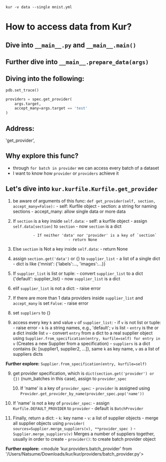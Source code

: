 `kur -v data --single mnist.yml`

# How to access data from Kur?

## Dive into `__main__.py` and `__main__.main()`

## Further dive into `__main__.prepare_data(args)`

## Diving into the following:

```Python
pdb.set_trace()

providers = spec.get_provider(
	args.target,
	accept_many=args.target == 'test'
)
```

## Address:

'get_provider', <function kur.kurfile.Kurfile.get_provider>

## Why explore this func?
- through `for batch in provider` we can access every batch of a dataset
- I want to know how `provider` or `providers` achieve it

## Let's dive into `kur.kurfile.Kurfile.get_provider`

1. be aware of arguments of this func:
`def get_provider(self, section, accept_many=False):`
				- self: Kurfile object
				- section: a string for naming sections
				- accept_many: allow single data or more data

2. If `section` is a key inside `self.data`:
				- self: a kurfile object
				- assign `self.data[section]` to `section`
				- now `section` is a dict

				- If neither 'data' nor 'provider' is a key of `section`
								- return None

2. Else `section` is Not a key inside `self.data`:
				- return None

3. assign `section.get('data')` or {} to `supplier_list`
					- a list of a single dict
					- dict is like {'mnist': {'labels':..., 'images':...}}

4. If `supplier_list` is list or tuple:
				- convert `supplier_list` to a dict {'default': supplier_list}
				- now `supplier_list` is a dict

4. elif `supplier_list` is not a dict:
				- raise error

6. If there are more than 1 data providers inside `supplier_list` and `accept_many` is set `False`:
				- raise error

7. set `suppliers` to {}

8. access every key `k` and value `v` of `supplier_list`:
				- if `v` is not list or tuple:
								- raise error
				- `k` is a string names, e.g., 'default'; `v` is list
				- `entry` is the or a dict inside list `v`
				- convert `entry` from a dict to a real supplier object using `Supplier.from_specification(entry, kurfile=self) for entry in v` (Creates a new Supplier from a specification)
				- `suppliers` is a dict contains {k: [supplier1, supplier2, ...]}, same `k` as key name, `v` as a list of suppliers dicts

**Further explore:**
`Supplier.from_specification(entry, kurfile=self)`				

9. get provider specification, which is `dict(section.get('provider') or {})` (num_batches in this case), assign to `provider_spec`

	10. If 'name' is a key of `provider_spec`:
					- `provider` is assigned using `Provider.get_provider_by_name(provider_spec.pop('name'))`

11. If 'name' is not a key of `provider_spec`:
					- assign `Kurfile.DEFAULT_PROVIDER` to `provider`
					- default is `BatchProvider`

12. Finally, return a dict:
					- `k`: key name
					- `v`: a list of supplier objects
					- merge all supplier objects using `provider(
						sources=Supplier.merge_suppliers(v),
						**provider_spec
					)`
					- `Supplier.merge_suppliers(v)` Merges a number of suppliers together, usually in order to create
					- `provider()`: to create batch provider object

**Further explore:**
<module 'kur.providers.batch_provider' from '/Users/Natsume/Downloads/kur/kur/providers/batch_provider.py'>

